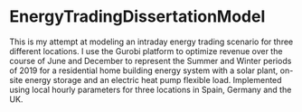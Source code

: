 # EnergyTradingDissertationModel
 This is my attempt at modeling an intraday energy trading scenario for three different locations. I use the Gurobi platform to optimize revenue over the course of June and December to represent the Summer and Winter periods of 2019 for a residential home building energy system with a solar plant, on-site energy storage and an electric heat pump flexible load. Implemented using local hourly parameters for three locations in Spain, Germany and the UK.
